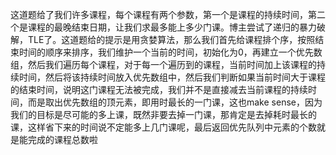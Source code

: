 这道题给了我们许多课程，每个课程有两个参数，第一个是课程的持续时间，第二个是课程的最晚结束日期，让我们求最多能上多少门课。博主尝试了递归的暴力破解，TLE了。这道题给的提示是用贪婪算法，那么我们首先给课程排个序，按照结束时间的顺序来排序，我们维护一个当前的时间，初始化为0，再建立一个优先数组，然后我们遍历每个课程，对于每一个遍历到的课程，当前时间加上该课程的持续时间，然后将该持续时间放入优先数组中，然后我们判断如果当前时间大于课程的结束时间，说明这门课程无法被完成，我们并不是直接减去当前课程的持续时间，而是取出优先数组的顶元素，即用时最长的一门课，这也make sense，因为我们的目标是尽可能的多上课，既然非要去掉一门课，那肯定是去掉耗时最长的课，这样省下来的时间说不定能多上几门课呢，最后返回优先队列中元素的个数就是能完成的课程总数啦
